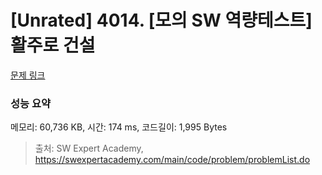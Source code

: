 # [Unrated] 4014. [모의 SW 역량테스트] 활주로 건설

[문제 링크]() 

### 성능 요약

메모리: 60,736  KB, 시간: 174  ms, 코드길이: 1,995 Bytes



> 출처: SW Expert Academy, https://swexpertacademy.com/main/code/problem/problemList.do
